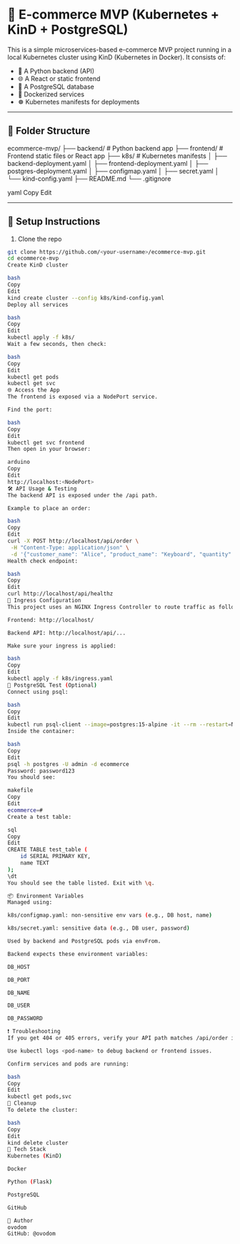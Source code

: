 # 🛒 E-commerce MVP (Kubernetes + KinD + PostgreSQL)

This is a simple microservices-based e-commerce MVP project running in a local Kubernetes cluster using KinD (Kubernetes in Docker). It consists of:

- 🐍 A Python backend (API)  
- 🌐 A React or static frontend  
- 🐘 A PostgreSQL database  
- 🐳 Dockerized services  
- ☸️ Kubernetes manifests for deployments  

---

## 📁 Folder Structure

ecommerce-mvp/
├── backend/ # Python backend app
├── frontend/ # Frontend static files or React app
├── k8s/ # Kubernetes manifests
│ ├── backend-deployment.yaml
│ ├── frontend-deployment.yaml
│ ├── postgres-deployment.yaml
│ ├── configmap.yaml
│ ├── secret.yaml
│ └── kind-config.yaml
├── README.md
└── .gitignore

yaml
Copy
Edit

---

## 🚀 Setup Instructions

1. Clone the repo

```bash
git clone https://github.com/<your-username>/ecommerce-mvp.git
cd ecommerce-mvp
Create KinD cluster

bash
Copy
Edit
kind create cluster --config k8s/kind-config.yaml
Deploy all services

bash
Copy
Edit
kubectl apply -f k8s/
Wait a few seconds, then check:

bash
Copy
Edit
kubectl get pods
kubectl get svc
🌐 Access the App
The frontend is exposed via a NodePort service.

Find the port:

bash
Copy
Edit
kubectl get svc frontend
Then open in your browser:

arduino
Copy
Edit
http://localhost:<NodePort>
🛠 API Usage & Testing
The backend API is exposed under the /api path.

Example to place an order:

bash
Copy
Edit
curl -X POST http://localhost/api/order \
 -H "Content-Type: application/json" \
 -d '{"customer_name": "Alice", "product_name": "Keyboard", "quantity": 1}'
Health check endpoint:

bash
Copy
Edit
curl http://localhost/api/healthz
🔀 Ingress Configuration
This project uses an NGINX Ingress Controller to route traffic as follows:

Frontend: http://localhost/

Backend API: http://localhost/api/...

Make sure your ingress is applied:

bash
Copy
Edit
kubectl apply -f k8s/ingress.yaml
🐘 PostgreSQL Test (Optional)
Connect using psql:

bash
Copy
Edit
kubectl run psql-client --image=postgres:15-alpine -it --rm --restart=Never -- bash
Inside the container:

bash
Copy
Edit
psql -h postgres -U admin -d ecommerce
Password: password123
You should see:

makefile
Copy
Edit
ecommerce=#
Create a test table:

sql
Copy
Edit
CREATE TABLE test_table (
    id SERIAL PRIMARY KEY,
    name TEXT
);
\dt
You should see the table listed. Exit with \q.

📦 Environment Variables
Managed using:

k8s/configmap.yaml: non-sensitive env vars (e.g., DB host, name)

k8s/secret.yaml: sensitive data (e.g., DB user, password)

Used by backend and PostgreSQL pods via envFrom.

Backend expects these environment variables:

DB_HOST

DB_PORT

DB_NAME

DB_USER

DB_PASSWORD

❗ Troubleshooting
If you get 404 or 405 errors, verify your API path matches /api/order in Flask and your Ingress routes are correct.

Use kubectl logs <pod-name> to debug backend or frontend issues.

Confirm services and pods are running:

bash
Copy
Edit
kubectl get pods,svc
🧹 Cleanup
To delete the cluster:

bash
Copy
Edit
kind delete cluster
📌 Tech Stack
Kubernetes (KinD)

Docker

Python (Flask)

PostgreSQL

GitHub

👤 Author
ovodom
GitHub: @ovodom